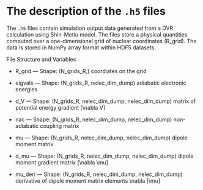 # The description of the `.h5` files

The `.h5` files contain simulation output data generated from a DVR calculation using Shin-Metiu model.
The files store a physical quantities computed over a one-dimensional grid of nuclear coordinates (R_grid).
The data is stored in NumPy array format within HDF5 datasets.

File Structure and Variables

* R_grid — Shape: (N_grids_R,)
        coordiates on the grid

* eigvals — Shape: (N_grids_R, nelec_dim_dump)
        adiabatic electronic energies

* d_V — Shape: (N_grids_R, nelec_dim_dump, nelec_dim_dump)
        matrix of potential energy gradient [\nabla V]

* nac — Shape: (N_grids_R, nelec_dim_dump, nelec_dim_dump)
        non-adiabatic coupling matrix

* mu — Shape: (N_grids_R, nelec_dim_dump, nelec_dim_dump)
       dipole moment matrix

* d_mu — Shape: (N_grids_R, nelec_dim_dump, nelec_dim_dump)
       dipole moment gradient matrix [\nabla \mu]

* mu_deri — Shape: (N_grids_R, nelec_dim_dump, nelec_dim_dump)
       derivative of dipole moment matrix elements \nabla [\mu]
